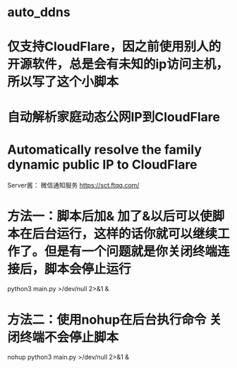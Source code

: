 # auto_ddns 
# 仅支持CloudFlare，因之前使用别人的开源软件，总是会有未知的ip访问主机，所以写了这个小脚本
# 自动解析家庭动态公网IP到**CloudFlare**
# Automatically resolve the family dynamic public IP to CloudFlare

Server酱：
微信通知服务
https://sct.ftqq.com/

# 方法一：脚本后加& 加了&以后可以使脚本在后台运行，这样的话你就可以继续工作了。但是有一个问题就是你关闭终端连接后，脚本会停止运行

python3  main.py >/dev/null 2>&1 &

# 方法二：使用nohup在后台执行命令 关闭终端不会停止脚本

nohup python3  main.py >/dev/null 2>&1 &
